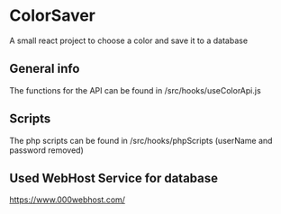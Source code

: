 # ColorSaver
A small react project to choose a color and save it to a database

## General info
The functions for the API can be found in /src/hooks/useColorApi.js

## Scripts
The php scripts can be found in /src/hooks/phpScripts (userName and password removed)

## Used WebHost Service for database
https://www.000webhost.com/
